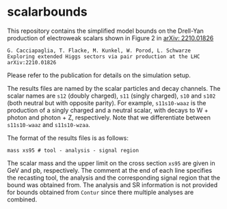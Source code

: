 # scalarbounds

This repository contains the simplified model bounds on the Drell-Yan production of electroweak scalars shown in Figure 2 in [arXiv: 2210.01826](https://arxiv.org/abs/2210.01826)
```
G. Cacciapaglia, T. Flacke, M. Kunkel, W. Porod, L. Schwarze
Exploring extended Higgs sectors via pair production at the LHC
arXiv:2210.01826
``` 
Please refer to the publication for details on the simulation setup. 

The results files are named by the scalar particles and decay channels. The scalar names are `s12` (doubly charged), `s11` (singly charged), `s10` and `s102` (both neutral but with opposite parity). For example, `s11s10-waaz` is the production of a singly charged and a neutral scalar, with decays to W + photon and photon + Z, respectively. Note that we differentiate between `s11s10-waaz` and `s11s10-wzaa`.

The format of the results files is as follows: 
```
mass xs95 # tool - analysis - signal region
``` 
The scalar mass and the upper limit on the cross section `xs95` are given in GeV and pb, respectively. The comment at the end of each line specifies the recasting tool, the analysis and the corresponding signal region that the bound was obtained from. The analysis and SR information is not provided for bounds obtained from `Contur` since there multiple analyses are combined.
